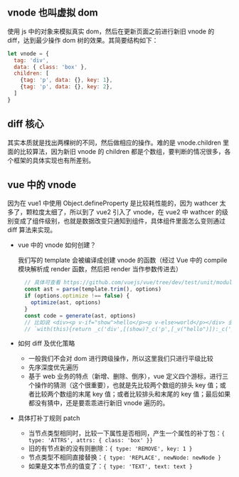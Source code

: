 ## vnode 也叫虚拟 dom
使用 js 中的对象来模拟真实 dom，然后在更新页面之前进行新旧 vnode 的 diff，达到最少操作 dom 树的效果。其简要结构如下：
```js
let vnode = {
  tag: 'div',
  data: { class: 'box' },
  children: [
    {tag: 'p', data: {}, key: 1},
    {tag: 'p', data: {}, key: 2},
  ]
}
```

## diff 核心
其实本质就是找出两棵树的不同，然后做相应的操作。难的是 vnode.children 里面的比较算法，因为新旧 vnode 的 children 都是个数组，要判断的情况很多，各个框架的具体实现也有所差别。


## vue 中的 vnode
因为在 vue1 中使用 Object.defineProperty 是比较耗性能的，因为 wathcer 太多了，颗粒度太细了，所以到了 vue2 引入了 vnode，在 vue2 中 wathcer 的级别变成了组件级别，也就是数据改变只通知到组件，具体组件里面怎么变则通过 diff 算法来实现。

- vue 中的 vnode 如何创建？

  我们写的 template 会被编译成创建 vnode 的函数（经过 Vue 中的 compile 模块解析成 render 函数，然后把 render 当作参数传进去）
  ```js
    // 具体可查看 https://github.com/vuejs/vue/tree/dev/test/unit/modules/compiler
    const ast = parse(template.trim(), options)
    if (options.optimize !== false) {
      optimize(ast, options)
    }
    const code = generate(ast, options)
    // 比如说 <div><p v-if="show">hello</p><p v-else>world</p></div> 会变编译成下面这样：
    // `with(this){return _c('div',[(show)?_c('p',[_v("hello")]):_c('p',[_v("world")])])}`
  ```
- 如何 diff 及优化策略
  - 一般我们不会对 dom 进行跨级操作，所以这里我们只进行平级比较
  - 先序深度优先遍历
  - 基于 web 业务的特点（新增、删除、倒序），vue 定义四个游标，进行三个操作的猜测（这个很重要），也就是先比较两个数组的排头 key 值；或者比较两个数组的末尾 key 值；或者比较排头和末尾的 key 值；最后如果都没有猜中，还是要乖乖进行新旧 vnode 遍历的。

- 具体打补丁规则 patch
  - 当节点类型相同时，比较一下属性是否相同，产生一个属性的补丁包：`{ type: 'ATTRS', attrs: { class: 'box' }}`
  - 旧的有节点新的没有则删除：`{ type: 'REMOVE', key: 1 }`
  - 节点类型不相同直接替换：`{ type: 'REPLACE', newNode: newNode }`
  - 如果是文本节点的值变了：`{ type: 'TEXT', text: text }`
